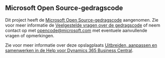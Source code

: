 ## <a name="microsoft-open-source-code-of-conduct"></a>Microsoft Open Source-gedragscode

Dit project heeft de [Microsoft Open Source-gedragscode](https://opensource.microsoft.com/codeofconduct/) aangenomen.
Zie voor meer informatie de [Veelgestelde vragen over de gedragscode](https://opensource.microsoft.com/codeofconduct/faq/) of neem contact op met [opencode@microsoft.com](mailto:opencode@microsoft.com) met eventuele aanvullende vragen of opmerkingen.

Zie voor meer informatie over deze opslagplaats [Uitbreiden, aanpassen en samenwerken in de Help voor Dynamics 365 Business Central](https://docs.microsoft.com/en-us/dynamics365/business-central/dev-itpro/help/contributor-guide).